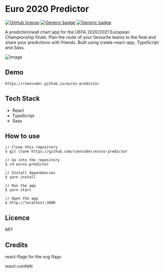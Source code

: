 # Euro 2020 Predictor

[![GitHub license](https://img.shields.io/github/license/Naereen/StrapDown.js.svg)](https://github.com/Naereen/StrapDown.js/blob/master/LICENSE)
[![Generic badge](https://img.shields.io/badge/</>-TypeScript-blue.svg)](https://shields.io/)
[![Generic badge](https://img.shields.io/badge/</>-React-blue.svg)](https://shields.io/)

A prediction/wall chart app for the UEFA 2020/2021 European Championship finals. Plan the route of your favourite teams to the final and share your predictions with friends. Built using create-react-app, TypeScript and Sass.

![image](https://raw.github.com/rzencoder/euros-predictor/main/screenshots/readme-image.png)

## Demo

```
https://rzencoder.github.io/euros-predictor
```

## Tech Stack

- React
- TypeScript
- Sass

## How to use

```
// Clone this repository
$ git clone https://github.com/rzencoder/euros-predictor

// Go into the repository
$ cd euros-predictor

// Install dependencies
$ yarn install

// Run the app
$ yarn start

// Open the app
$ http://localhost:3000
```

## Licence

MIT

## Credits

react-flags for the svg flags

react-confetti
